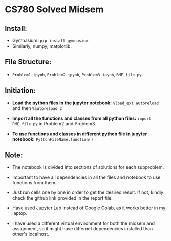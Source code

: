 # CS780 Solved Midsem

## Install:

- Gymnasium: `pip install gymnasium`
- Similarly, numpy, matplotlib.

## File Structure:

- `Problem1.ipynb`, `Problem2.ipynb`, `Problem3.ipynb`, `RME_file.py`

## Initiation:

- **Load the python files in the jupyter notebook:** `%load_ext autoreload` and then `%autoreload 2`

- **Import all the functions and classes from all python files:** `import RME_file.py` in Problem2 and Problem3.

- **To use functions and classes in different python file in jupyter notebook:** `PythonFileName.function()`

## Note:

- The notebook is divided into sections of solutions for each subproblem.

- Important to have all dependencies in all the files and notebook to use functions from them.

- Just run cells one by one in order to get the desired result. If not, kindly check the github link provided in the report file.

- Have used Jupyter Lab instead of Google Colab, as it works better in my laptop.
- I have used a different virtual environment for both the midsem and assignment, so it might have differnet dependencies installed than other's localhost.
